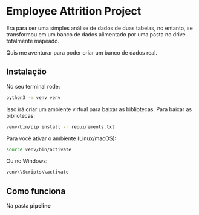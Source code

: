 # Employee Attrition Project 

Era para ser uma simples análise de dados de duas tabelas, no entanto, se transformou em um banco de dados alimentado por uma pasta no drive totalmente mapeado.

Quis me aventurar para poder criar um banco de dados real.

## Instalação

No seu terminal rode:

```bash
python3 -m venv venv
```

Isso irá criar um ambiente virtual para baixar as bibliotecas.
Para baixar as bibliotecas:

```bash
venv/bin/pip install -r requirements.txt
```

Para você ativar o ambiente (Linux/macOS):

```bash
source venv/bin/activate
```

Ou no Windows:

```bash
venv\\Scripts\\activate
```

## Como funciona

Na pasta **pipeline** 